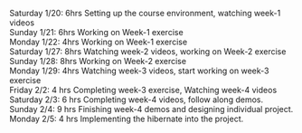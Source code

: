 Saturday 1/20: 6hrs Setting up the course environment, watching week-1 videos\
Sunday 1/21: 6hrs Working on Week-1 exercise \
Monday 1/22: 4hrs Working on Week-1 exercise\
Saturday 1/27: 8hrs Watching week-2 videos, working on Week-2 exercise\
Sunday 1/28: 8hrs Working on Week-2 exercise\
Monday 1/29: 4hrs Watching week-3 videos, start working on week-3 exercise\
Friday 2/2: 4 hrs Completing week-3 exercise, Watching week-4 videos\
Saturday 2/3: 6 hrs Completing week-4 videos, follow along demos.\
Sunday 2/4: 9 hrs Finishing week-4 demos and designing individual project.\
Monday 2/5: 4 hrs Implementing the hibernate into the project.


